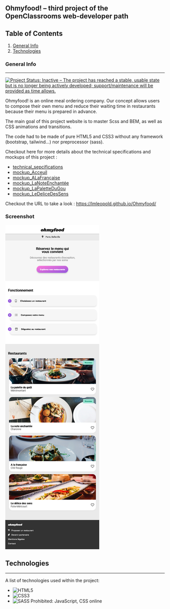 ## Ohmyfood! – third project of the OpenClassrooms web-developer path

## Table of Contents
1. [General Info](#general-info)
2. [Technologies](#technologies)

### General Info
***
[![Project Status: Inactive – The project has reached a stable, usable state but is no longer being actively developed; support/maintenance will be provided as time allows.](https://www.repostatus.org/badges/latest/inactive.svg)](https://www.repostatus.org/#inactive)

Ohmyfood! is an online meal ordering company. Our concept allows users to compose their own menu and reduce their waiting time in restaurants because their menu is prepared in advance.

The main goal of this project website is to master Scss and BEM, as well as CSS animations and transitions.

The code had to be made of pure HTML5 and CSS3 without any framework (bootstrap, tailwind…) nor preprocessor (sass).

Checkout here for more details about the technical specifications and mockups of this project : 
* [technical_sepcifications]( /specificationsTechniques_maquettes/DW-P3-Brief-creatif-Ohmyfood!.pdf)
* [mockup_Acceuil]( specificationsTechniques_maquettes/Accueil.png)
* [mockup_ALaFrançaise]( specificationsTechniques_maquettes/Menu-Alafrancaise.png)
* [mockup_LaNoteEnchantée]( specificationsTechniques_maquettes/Menu-lanoteenchantee.png)
* [mockup_LaPaletteDuGou]( specificationsTechniques_maquettes/Menu-Lapalettedugou.png)
* [mockup_LeDeliceDesSens]( specificationsTechniques_maquettes\Menu-Ledelicedessens.png)

Checkout the URL to take a look : https://lmleopold.github.io/Ohmyfood/
### Screenshot
![Sreenshot of the Home Page]( ./public/img/Screenshot_acceuil.png)
## Technologies
***
A list of technologies used within the project:
* ![HTML5]( https://developer.mozilla.org/fr/docs/Glossary/HTML5) 
* ![CSS3]( https://developer.mozilla.org/fr/docs/Web/CSS)
* ![SASS]( https://sass-lang.com/guide)
Prohibited: JavaScript, CSS online
